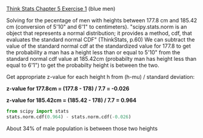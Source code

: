 [Think Stats Chapter 5 Exercise 1](http://greenteapress.com/thinkstats2/html/thinkstats2006.html#toc50) (blue men)

Solving for the pecentage of men with heights between 177.8 cm and 185.42 cm (conversion of 5'10" and 6'1" to centimeters).  "scipy.stats.norm is an object that represents a normal distribution; it provides a method, cdf, that evaluates the standard normal CDF" (ThinkStats, p.60) We can subtract the value of the standard normal cdf at the standardized value for 177.8 to get the probability a man has a height less than or equal to 5'10" from the standard normal cdf value at 185.42cm (probabilty man has height less than equal to 6'1") to get the probabilty height is between the two.  

Get appropriate z-value for each height h from (h-mu) / standard deviation:

**z-value for 177.8cm = (177.8 - 178) / 7.7 = -0.026**

**z-value for 185.42cm = (185.42 - 178) / 7.7 = 0.964**

```python
from scipy import stats
stats.norm.cdf(0.964) - stats.norm.cdf(-0.026)
```

About 34% of male population is between those two heights
